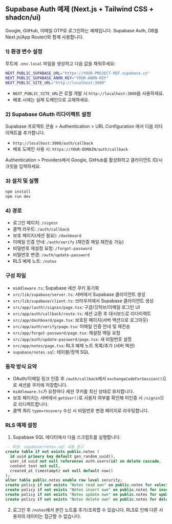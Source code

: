 ## Supabase Auth 예제 (Next.js + Tailwind CSS + shadcn/ui)

Google, GitHub, 이메일 OTP로 로그인하는 예제입니다. Supabase Auth, DB를 Next.js(App Router)와 함께 사용합니다.

### 1) 환경 변수 설정
루트에 `.env.local` 파일을 생성하고 다음 값을 채워주세요:

```bash
NEXT_PUBLIC_SUPABASE_URL="https://YOUR-PROJECT-REF.supabase.co"
NEXT_PUBLIC_SUPABASE_ANON_KEY="YOUR-ANON-KEY"
NEXT_PUBLIC_SITE_URL="http://localhost:3000"
```

- `NEXT_PUBLIC_SITE_URL`은 로컬 개발 시 `http://localhost:3000`을 사용하세요.
- 배포 시에는 실제 도메인으로 교체하세요.

### 2) Supabase OAuth 리다이렉트 설정
Supabase 프로젝트 콘솔 > Authentication > URL Configuration 에서 다음 리다이렉트를 추가합니다.

- `http://localhost:3000/auth/callback`
- 배포 도메인 사용 시: `https://YOUR-DOMAIN/auth/callback`

Authentication > Providers에서 Google, GitHub를 활성화하고 클라이언트 ID/시크릿을 입력하세요.

### 3) 설치 및 실행
```bash
npm install
npm run dev
```

### 4) 경로
- 로그인 페이지: `/signin`
- 콜백 라우트: `/auth/callback`
- 보호 페이지(세션 필요): `/dashboard`
 - 이메일 인증 안내: `/auth/verify` (재인증 메일 재전송 가능)
 - 비밀번호 재설정 요청: `/forgot-password`
 - 비밀번호 변경: `/auth/update-password`
 - RLS 예제 노트: `/notes`

### 구성 파일
- `middleware.ts`: Supabase 세션 쿠키 동기화
- `src/lib/supabase/server.ts`: 서버에서 Supabase 클라이언트 생성
- `src/lib/supabase/client.ts`: 브라우저에서 Supabase 클라이언트 생성
- `src/app/(auth)/signin/page.tsx`: 구글/깃허브/이메일 로그인 UI
- `src/app/auth/callback/route.ts`: 세션 교환 후 대시보드로 리다이렉트
- `src/app/dashboard/page.tsx`: 보호된 페이지(서버 액션으로 로그아웃)
 - `src/app/auth/verify/page.tsx`: 이메일 인증 안내 및 재전송
 - `src/app/forgot-password/page.tsx`: 재설정 메일 요청
 - `src/app/auth/update-password/page.tsx`: 새 비밀번호 설정
 - `src/app/notes/page.tsx`: RLS 예제 노트 목록/추가 (서버 액션)
 - `supabase/notes.sql`: 테이블/정책 SQL

### 동작 방식 요약
- OAuth/이메일 링크 인증 후 `/auth/callback`에서 `exchangeCodeForSession()`으로 세션을 쿠키에 저장합니다.
- `middleware.ts`가 요청마다 세션 쿠키를 최신 상태로 유지합니다.
- 보호 페이지는 서버에서 `getUser()`로 사용자 여부를 확인해 미인증 시 `/signin`으로 리디렉트합니다.
- 콜백 쿼리 `type=recovery` 수신 시 비밀번호 변경 페이지로 라우팅합니다.

### RLS 예제 설정
1) Supabase SQL 에디터에서 다음 스크립트를 실행합니다:

```sql
-- 파일: supabase/notes.sql 내용 참고
create table if not exists public.notes (
  id uuid primary key default gen_random_uuid(),
  user_id uuid not null references auth.users(id) on delete cascade,
  content text not null,
  created_at timestamptz not null default now()
);
alter table public.notes enable row level security;
create policy if not exists "Notes read own" on public.notes for select using ( auth.uid() = user_id );
create policy if not exists "Notes insert own" on public.notes for insert with check ( auth.uid() = user_id );
create policy if not exists "Notes update own" on public.notes for update using ( auth.uid() = user_id );
create policy if not exists "Notes delete own" on public.notes for delete using ( auth.uid() = user_id );
```

2) 로그인 후 `/notes`에서 본인 노트를 추가/조회할 수 있습니다. RLS로 인해 다른 사용자의 데이터는 접근할 수 없습니다.
